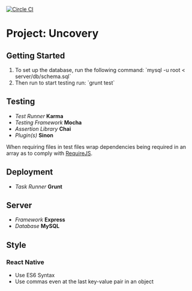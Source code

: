 [![Circle CI](https://circleci.com/gh/team-oath/uncovery.svg?style=badge)](https://circleci.com/gh/team-oath/uncovery)
<h1>Project: Uncovery</h1>
<h2>Getting Started</h3>
<ol>
  <li>To set up the database, run the following command:
    `mysql -u root < server/db/schema.sql` </li>
  <li>Then run to start testing run:
    `grunt test`</li>
</ol>


<h2>Testing</h2>
<ul>
  <li><i>Test Runner</i> <b>Karma</b></li>
  <li><i>Testing Framework</i> <b>Mocha</b></li>
  <li><i>Assertion Library</i> <b>Chai</b></li>
  <li><i>Plugin(s)</i> <b>Sinon</b></li>
</ul>

<p>When requiring files in test files wrap dependencies being required in an
array as to comply with <a href="http://requirejs.org/">RequireJS</a>.</p>

<h2>Deployment</h2>
<ul>
  <li><i>Task Runner</i> <b>Grunt</b></li>
</ul>

<h2>Server</h2>
<ul>
  <li><i>Framework</i> <b>Express</b></li>
  <li><i>Database</i> <b>MySQL</b></li>
</ul>

<h2>Style</h2>
<h3>React Native</h3>
<ul>
  <li>Use ES6 Syntax</li>
  <li>Use commas even at the last key-value pair in an object</li>
</ul>
